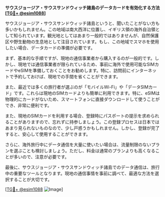 **サウスジョージア・サウスサンドウィッチ諸島のデータカードを有効化する方法[[TG💪+ @esim1088](https://t.me/s/esim1088)]**

サウスジョージア・サウスサンドウィッチ諸島というと、聞いたことがない方も多いかもしれません。この地域は南大西洋に位置し、イギリス領の海外自治領として知られています。観光地としてはあまり一般的ではありませんが、自然保護区や野生動物の生息地として注目されています。もし、この地域でスマホを使用したい場合、データカードの準備が必要です。

まず、基本的な手順ですが、現地の通信事業者から購入するのが一般的です。しかし、現地では通信事業者が限られているため、事前に海外で使用可能なSIMカードやeSIMを準備しておくことをお勧めします。特に、訪問前にインターネットで予約しておけば、現地での手間を省くことができます。

また、最近では多くの旅行者が選ぶのが「モバイルWi-Fi」や「データSIMカード」です。これらは現地のSIMカードよりも簡単に利用できます。特に、eSIMは物理的にカードがないため、スマートフォンに直接ダウンロードして使うことができ、非常に便利です。

また、現地のSIMカードを利用する場合、登録時にパスポートの提示を求められることがありますので、忘れずに持参しましょう。この登録プロセスは日本ではあまり見られないものなので、少し戸惑うかもしれません。しかし、登録が完了すると、安心して使用することができます。

さらに、海外旅行中にデータ通信を大量に使いたい場合は、流量制限のないプランを選ぶことも検討しましょう。ただし、料金は通常のプランよりも高くなることが多いので、注意が必要です。

最後に、サウスジョージア・サウスサンドウィッチ諸島でのデータ通信は、旅行中の重要なツールとなります。現地の通信事情を事前に調べて、最適な方法を選択することが大切です。

[[TG💪+ @esim1088](https://t.me/s/esim1088) ![Image](https://i.postimg.cc/Y0z9fWf4/image.png)]